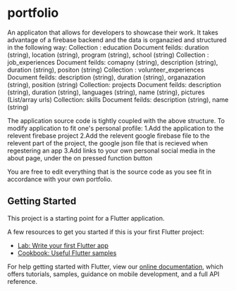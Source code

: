 # portfolio

An applicaton that allows for developers to showcase their work. It takes advantage of a firebase backend and the data is organazied and structured in the following way: 
  Collection : education
  Document feilds: duration (string), location (string), program (string), school (string)
  Collection : job_experiences
  Document feilds: comapny (string), description (string), duration (string), positon (string)
  Collection : volunteer_experiences
  Document feilds: description (string), duration (string), organazation (string), position (string)
  Collection: projects
  Document feilds: description (string), duration (string), languages (string), name (string), pictures (List/array <string> urls)
  Collection: skills
  Document feilds: description (string), name (string)
  
The application source code is tightly coupled with the above structure. 
To modify application to fit one's personal profile:
  1.Add the application to the relevent firebase project
  2.Add the relevent google firebase file to the relevent part of the project, the google json file that is recieved when regestering an app
  3.Add links to your own personal social media in the about page, under the on pressed function button

You are free to edit everything that is the source code as you see fit in accordance with your own portfolio. 

## Getting Started

This project is a starting point for a Flutter application.

A few resources to get you started if this is your first Flutter project:

- [Lab: Write your first Flutter app](https://flutter.dev/docs/get-started/codelab)
- [Cookbook: Useful Flutter samples](https://flutter.dev/docs/cookbook)

For help getting started with Flutter, view our
[online documentation](https://flutter.dev/docs), which offers tutorials,
samples, guidance on mobile development, and a full API reference.
